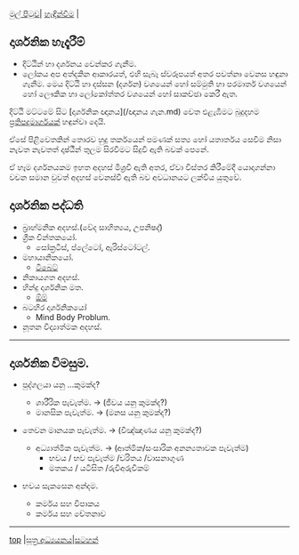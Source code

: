 [මුල් පිටුව](/index.md)| [හැඳින්වීම](/හැඳින්වීම.md) |

## දාර්ශනික හැදෑරීම්

- දිට්ඨින් හා දර්ශනය වෙන්කර ගැනීම.
- ලෝකය අප අත්දකින ආකාරයත්, එහි සැබෑ ස්වරූපයත් අතර පවත්නා වෙනස හඳුනා ගැනීම.
 මෙය දිට්ඨි හා දස්සන (දර්ශන) වශයෙන් හෝ සම්මුති හා පරමාර්ත වශයෙන් හෝ ලෞකික හා ලෝකෝත්තර වශයෙන් හෝ සාකච්ඡා කෙරී ඇත.

දිට්ඨි මට්ටමේ සිට [දාර්ශනික ඥානය](/ඥානය ගැන.md) වෙත එළැඹීමට බුදුදහම [ප්‍රතිපදාමාර්ගයක්](/suttha/ප්‍රතිපදාව.md) හඳුන්වා දෙයි.

ඒසේ පිළිවෙතකින් තොරව හුදු තර්කයෙන් පමණක් සත්‍ය හෝ යතාර්තය සෙවීම නිසා නැවත නැවතත් දෘෂ්ඨීන් තුලම සිරවීමට සිදුවී ඇති බවක් පෙනේ.

ඒ හෑම දර්ශනයකම ඉහත අදහස් මිශ්‍රවී ඇති අතර, ඒවා විස්තර කිරීමේදී යොදාගන්නා වචන සමාන වුවත් අදහස් වෙනස්වී ඇති බව අවධානයට ලක්විය යුතුවේ.

## දාර්ශනික පද්ධති

- බ්‍රාහ්මනික අදහස්.(වේද සාහිත්‍යය, උපනිෂද්)
- ග්‍රීක චින්තකයෝ.
	- සෝක්‍රටීස්, ප්ලේටෝ, ඇරිස්ටෝටල්.
- මහායානිකයෝ.
  - [ටිබෙට්](https://vemansa.wordpress.com/2021/01/04/%e0%b6%b8%e0%b7%84%e0%b7%8f%e0%b6%ba%e0%b7%8f%e0%b6%b1/)
- නිකායගත අදහස්.
- හින්දු දාර්ශනික මත.
  - [ඕම්](https://vemansa.wordpress.com/2021/01/06/%e0%b7%84%e0%b7%92%e0%b6%b1%e0%b7%8a%e0%b6%af%e0%b7%94-%e0%b6%af%e0%b7%84%e0%b6%b8/)
- බටහිර දාර්ශනිකයෝ
	- Mind Body Problum.
- නූතන විද්‍යාත්මක අදහස්.

-----

## දාර්ශනික විමසුම.

- පුද්ගලයා යනු ...කුමක්ද?
  - ශාරීරික පැවැත්ම.  -> (ජීවය යනු කුමක්ද?)
  - මානසික පැවැත්ම. -> (මනස යනු කුමක්ද?)

- තෙවන මානයක පැවැත්ම. -> (විඤ්ඤාණය යනු කුමක්ද?)
  - අධ්‍යාත්මික පැවැත්ම. -> (ආත්මික/සංසාරික අනන්‍යතාවක පැවැත්ම)
    - භවය / භව පැවැත්ම /චරිතය /වාසනාගුණ
    - මතකය / යටිසිත /රුචිඅරුචිකම්

- භවය සැකසෙන අන්දම.
  - කර්මය සහ විපාකය
  - කර්මය සහ චේතනාව



-----
[top]() |[සූත්‍ර අධ්‍යයනය](/suttha/index.md)|[සටහන්](/සටහන්.md)
